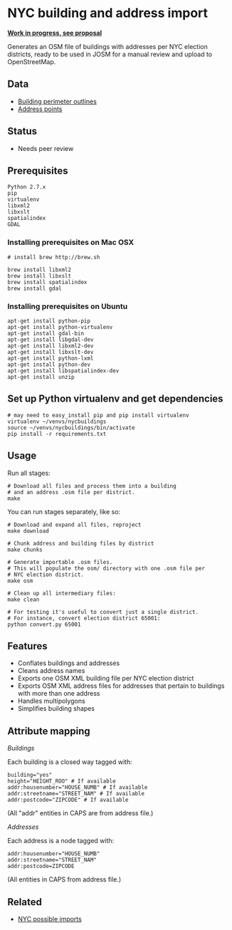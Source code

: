 NYC building and address import
==============================

**[Work in progress, see proposal](http://wiki.openstreetmap.org/wiki/Import/Catalogue/NYC_Buildings_Addresses)**

Generates an OSM file of buildings with addresses per NYC election districts,
ready to be used in JOSM for a manual review and upload to OpenStreetMap.

## Data

- [Building perimeter outlines](https://dl.dropboxusercontent.com/u/479174/NYC/BUILDING_7_25_13.zip)
- [Address points](https://dl.dropboxusercontent.com/u/479174/NYC/NYC_AddressPoint.zip)

## Status

- Needs peer review

## Prerequisites 

    Python 2.7.x
    pip
    virtualenv
    libxml2
    libxslt
    spatialindex
    GDAL

### Installing prerequisites on Mac OSX
  
    # install brew http://brew.sh

    brew install libxml2 
    brew install libxslt 
    brew install spatialindex 
    brew install gdal 

### Installing prerequisites on Ubuntu

    apt-get install python-pip
    apt-get install python-virtualenv
    apt-get install gdal-bin
    apt-get install libgdal-dev
    apt-get install libxml2-dev
    apt-get install libxslt-dev
    apt-get install python-lxml
    apt-get install python-dev
    apt-get install libspatialindex-dev
    apt-get install unzip

## Set up Python virtualenv and get dependencies
    # may need to easy_install pip and pip install virtualenv 
    virtualenv ~/venvs/nycbuildings
    source ~/venvs/nycbuildings/bin/activate 
    pip install -r requirements.txt


## Usage

Run all stages:

    # Download all files and process them into a building
    # and an address .osm file per district.
    make

You can run stages separately, like so:

    # Download and expand all files, reproject
    make download

    # Chunk address and building files by district
    make chunks

    # Generate importable .osm files.
    # This will populate the osm/ directory with one .osm file per
    # NYC election district.
    make osm

    # Clean up all intermediary files:
    make clean

    # For testing it's useful to convert just a single district.
    # For instance, convert election district 65001:
    python convert.py 65001


## Features

- Conflates buildings and addresses
- Cleans address names
- Exports one OSM XML building file per NYC election district
- Exports OSM XML address files for addresses that pertain to buildings with
  more than one address
- Handles multipolygons
- Simplifies building shapes

## Attribute mapping

*Buildings*

Each building is a closed way tagged with:

    building="yes"
    height="HEIGHT_ROO" # If available
    addr:housenumber="HOUSE_NUMB" # If available
    addr:streetname="STREET_NAM" # If available
    addr:postcode="ZIPCODE" # If available

(All "addr" entities in CAPS are from address file.)

*Addresses*

Each address is a node tagged with:

    addr:housenumber="HOUSE_NUMB"
    addr:streetname="STREET_NAM"
    addr:postcode=ZIPCODE

(All entities in CAPS from address file.)

## Related

- [NYC possible imports](http://wiki.openstreetmap.org/wiki/New_York,_New_York#Possible_Imports)
